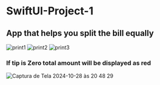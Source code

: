 # SwiftUI-Project-1

## App that helps you split the bill equally

![print1](https://github.com/user-attachments/assets/ff9305a7-0d95-42c0-98c0-6323eff7cde4)
![print2](https://github.com/user-attachments/assets/1b1b600d-098b-45ea-9ea4-7464a4fba575)
![print3](https://github.com/user-attachments/assets/f418fbbd-008c-45bc-9a75-e48cbfd79f8b)

### If tip is Zero total amount will be displayed as red

![Captura de Tela 2024-10-28 às 20 48 29](https://github.com/user-attachments/assets/ef093dc1-1266-4039-a527-c52d22caa711)
